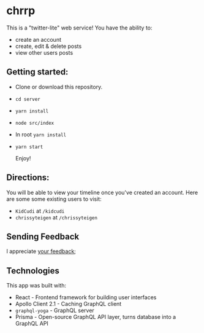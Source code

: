 # chrrp

This is a "twitter-lite" web service!
You have the ability to:
* create an account
* create, edit & delete posts
* view other users posts

## Getting started:

* Clone or download this repository.

* ```cd server```

*  ```yarn install```
*  ```node src/index```

* In root ```yarn install```
* ```yarn start```

  Enjoy!

## Directions:

You will be able to view your timeline once you've created an account. Here are some some existing users to visit:

* ```KidCudi``` at ```/kidcudi```
* ```chrissyteigen``` at ```/chrissyteigen```

## Sending Feedback

I appreciate [your feedback](https://github.com/mbouzi/chrrp/issues);
## Technologies

This app was built with:

* React - Frontend framework for building user interfaces
* Apollo Client 2.1 - Caching GraphQL client
* ```graphql-yoga``` -  GraphQL server
* Prisma - Open-source GraphQL API layer, turns database into a GraphQL API
